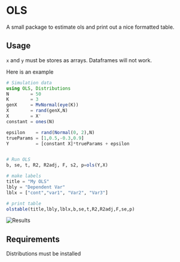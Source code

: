 # OLS

A small package to estimate ols and print out a nice formatted table.

## Usage

 `x` and `y` must be stores as arrays. Dataframes will not work.

Here is an example

```jl
# Simulation data
using OLS, Distributions
N        = 50
K        = 3
genX     = MvNormal(eye(K))
X        = rand(genX,N)
X        = X'
constant = ones(N)

epsilon    = rand(Normal(0, 2),N)
trueParams = [1,0.5,-0.3,0.9]
Y          = [constant X]*trueParams + epsilon


# Run OLS
b, se, t, R2, R2adj, F, s2, p=ols(Y,X)

# make labels
title = "My OLS"
lbly = "Dependent Var"
lblx = ["cont","var1", "Var2", "Var3"]

# print table
olstable(title,lbly,lblx,b,se,t,R2,R2adj,F,se,p)
```

![Results](https://www.dropbox.com/s/69jqbbybh4lcpk6/Screenshot%20from%202015-02-11%2012%3A36%3A40.png?dl=1 "Results of Estimation")
## Requirements
Distributions must be installed